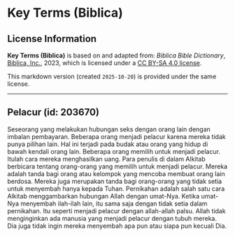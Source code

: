 # Key Terms (Biblica)

## License Information

**Key Terms (Biblica)** is based on and adapted from: _Biblica Bible Dictionary_, [Biblica, Inc.](https://www.biblica.com/), 2023, which is licensed under a [CC BY-SA 4.0 license](https://creativecommons.org/licenses/by-sa/4.0/legalcode.en).

This markdown version (created `2025-10-20`) is provided under the same license.



--------------------------------

## Pelacur (id: 203670)

Seseorang yang melakukan hubungan seks dengan orang lain dengan imbalan pembayaran. Beberapa orang menjadi pelacur karena mereka tidak punya pilihan lain. Hal ini terjadi pada budak atau orang yang hidup di bawah kendali orang lain. Beberapa orang memilih untuk menjadi pelacur. Itulah cara mereka menghasilkan uang. Para penulis di dalam Alkitab berbicara tentang orang\-orang yang memilih untuk menjadi pelacur. Mereka adalah tanda bagi orang atau kelompok yang mencoba membuat orang lain berdosa. Mereka juga merupakan tanda bagi orang\-orang yang tidak setia untuk menyembah hanya kepada Tuhan. Pernikahan adalah salah satu cara Alkitab menggambarkan hubungan Allah dengan umat\-Nya. Ketika umat\-Nya menyembah ilah\-ilah lain, itu sama saja dengan tidak setia dalam pernikahan. Itu seperti menjadi pelacur dengan allah\-allah palsu. Allah tidak menginginkan ada manusia yang menjadi pelacur dengan tubuh mereka. Dia juga tidak ingin mereka menyembah apa pun atau siapa pun kecuali Dia.


